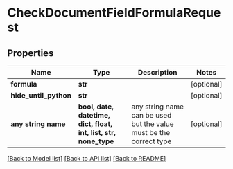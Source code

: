 # CheckDocumentFieldFormulaRequest


## Properties
Name | Type | Description | Notes
------------ | ------------- | ------------- | -------------
**formula** | **str** |  | [optional] 
**hide_until_python** | **str** |  | [optional] 
**any string name** | **bool, date, datetime, dict, float, int, list, str, none_type** | any string name can be used but the value must be the correct type | [optional]

[[Back to Model list]](../README.md#documentation-for-models) [[Back to API list]](../README.md#documentation-for-api-endpoints) [[Back to README]](../README.md)


